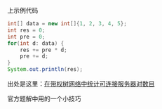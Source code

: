 上示例代码
```java
int[] data = new int[]{1, 2, 3, 4, 5};
int res = 0;
int pre = 0;
for(int d: data) {
    res += pre * d;
    pre += d;
}
System.out.println(res);
```
出处是这里：[在带权树网络中统计可连接服务器对数目](https://leetcode.cn/problems/count-pairs-of-connectable-servers-in-a-weighted-tree-network/solutions/2796531/zai-dai-quan-shu-wang-luo-zhong-tong-ji-j8he9/?envType=daily-question&envId=2024-06-04)

官方题解中用的一个小技巧